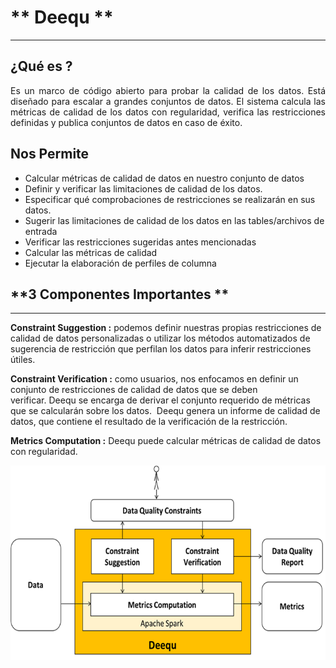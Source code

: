 # ** Deequ **

***
## **¿Qué es ?**

<p style="text-align:justify">Es un marco de código abierto para probar la calidad de los datos. Está diseñado para escalar a grandes conjuntos de datos. El sistema calcula las métricas de calidad de los datos con regularidad, verifica las restricciones definidas  y publica conjuntos de datos en caso de éxito. </p> 


## **Nos Permite**

- Calcular métricas de calidad de datos en nuestro conjunto de datos
- Definir y verificar las limitaciones de calidad de los datos. 
- Especificar qué comprobaciones de restricciones se realizarán en sus datos.
- Sugerir las limitaciones de calidad de los datos en las tables/archivos de entrada
- Verificar las restricciones sugeridas antes mencionadas
- Calcular las métricas de calidad
- Ejecutar la elaboración de perfiles de columna

## **3 Componentes Importantes **

***

**Constraint Suggestion :** podemos definir nuestras propias restricciones de calidad de datos personalizadas o utilizar los métodos automatizados de sugerencia de restricción que perfilan los datos para inferir restricciones útiles.

**Constraint Verification :** como usuarios, nos enfocamos en definir un conjunto de restricciones de calidad de datos que se deben verificar. Deequ se encarga de derivar el conjunto requerido de métricas que se calcularán sobre los datos. 
Deequ genera un informe de calidad de datos, que contiene el resultado de la verificación de la restricción.

**Metrics Computation :** Deequ puede calcular métricas de calidad de datos con regularidad.

![Deequ](images/deequ_mapa.png)
